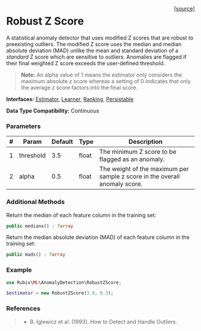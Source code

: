 <span style="float:right;"><a href="https://github.com/RubixML/RubixML/blob/master/src/AnomalyDetectors/RobustZScore.php">[source]</a></span>

# Robust Z Score
A statistical anomaly detector that uses modified Z scores that are robust to preexisting outliers. The modified Z score uses the median and median absolute deviation (MAD) unlike the mean and standard deviation of a *standard* Z score which are sensitive to outliers. Anomalies are flagged if their final weighted Z score exceeds the user-defined threshold.

> **Note:** An alpha value of 1 means the estimator only considers the maximum absolute z score whereas a setting of 0 indicates that only the average z score factors into the final score.

**Interfaces:** [Estimator](../estimator.md), [Learner](../learner.md), [Ranking](../ranking.md), [Persistable](../persistable.md)

**Data Type Compatibility:** Continuous

### Parameters
| # | Param | Default | Type | Description |
|---|---|---|---|---|
| 1 | threshold | 3.5 | float | The minimum Z score to be flagged as an anomaly. |
| 2 | alpha | 0.5 | float | The weight of the maximum per sample z score in the overall anomaly score. |

### Additional Methods
Return the median of each feature column in the training set:
```php
public medians() : ?array
```

Return the median absolute deviation (MAD) of each feature column in the training set:
```php
public mads() : ?array
```

### Example
```php
use Rubix\ML\AnomalyDetection\RobustZScore;

$estimator = new RobustZScore(3.0, 0.3);
```

### References
>- B. Iglewicz et al. (1993). How to Detect and Handle Outliers.